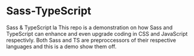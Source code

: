 # Sass-TypeScript
Sass &amp; TypeScript
la
This repo is a demonstration on how Sass and TypeScript can enhance and even upgrade coding in CSS and JavaScript respectivly. Both Sass and TS are preproccessors of their respective languages and this is a demo show them off.
